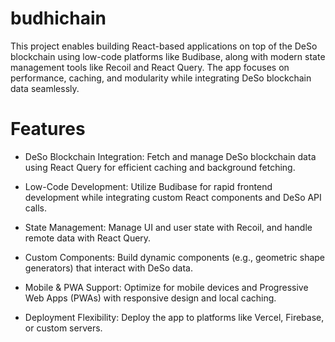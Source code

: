 # budhichain
This project enables building React-based applications on top of the DeSo blockchain using low-code platforms like Budibase, along with modern state management tools like Recoil and React Query. The app focuses on performance, caching, and modularity while integrating DeSo blockchain data seamlessly.

# Features
* DeSo Blockchain Integration: Fetch and manage DeSo blockchain data using React Query for efficient caching and background fetching.

* Low-Code Development: Utilize Budibase for rapid frontend development while integrating custom React components and DeSo API calls.

* State Management: Manage UI and user state with Recoil, and handle remote data with React Query.

* Custom Components: Build dynamic components (e.g., geometric shape generators) that interact with DeSo data.

* Mobile & PWA Support: Optimize for mobile devices and Progressive Web Apps (PWAs) with responsive design and local caching.

* Deployment Flexibility: Deploy the app to platforms like Vercel, Firebase, or custom servers.
